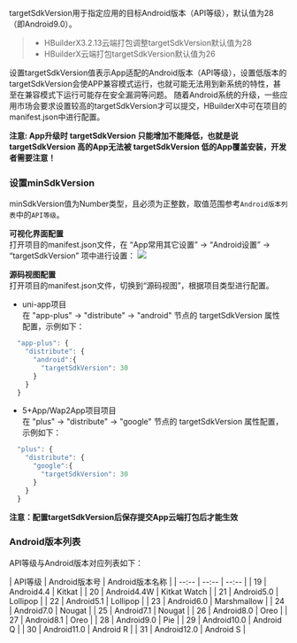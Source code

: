 targetSdkVersion用于指定应用的目标Android版本（API等级），默认值为28（即Android9.0）。
> - HBuilderX3.2.13云端打包调整targetSdkVersion默认值为28  
> - HBuilderX云端打包targetSdkVersion默认值为26  

设置targetSdkVersion值表示App适配的Android版本（API等级），设置低版本的targetSdkVersion会使APP兼容模式运行，也就可能无法用到新系统的特性，甚至在兼容模式下运行可能存在安全漏洞等问题。
随着Android系统的升级，一些应用市场会要求设置较高的targetSdkVersion才可以提交，HBuilderX中可在项目的manifest.json中进行配置。


**️注意: App升级时 targetSdkVersion 只能增加不能降低，也就是说 targetSdkVersion 高的App无法被 targetSdkVersion 低的App覆盖安装，开发者需要注意！**

### 设置minSdkVersion  
minSdkVersion值为Number类型，且必须为正整数，取值范围参考`Android版本列表`中的`API等级`。

**可视化界面配置**  
打开项目的manifest.json文件，在 “App常用其它设置” -> “Android设置” -> “targetSdkVersion” 项中进行设置：
![](https://native-res.dcloud.net.cn/images/uniapp/others/targetsdkversion.png)

**源码视图配置**  
打开项目的manifest.json文件，切换到“源码视图”，根据项目类型进行配置。  

- uni-app项目  
在 "app-plus" -> "distribute" -> "android" 节点的 targetSdkVersion 属性配置，示例如下：
``` js
  "app-plus": {
    "distribute": {
      "android":{
        "targetSdkVersion": 30
      }
    }
  }
```

- 5+App/Wap2App项目项目  
在 "plus" -> "distribute" -> "google" 节点的 targetSdkVersion 属性配置，示例如下：
```javascript
  "plus": {
    "distribute": {
      "google":{
        "targetSdkVersion": 30
      }
    }
  }
```


**注意：配置targetSdkVersion后保存提交App云端打包后才能生效**


### Android版本列表
API等级与Android版本对应列表如下：

| API等级 | Android版本号 | Android版本名称 |
| --:-- | --:-- | --:-- |
| 19 | Android4.4 | Kitkat |
| 20 | Android4.4W | Kitkat Watch |
| 21 | Android5.0 | Lollipop |
| 22 | Android5.1 | Lollipop |
| 23 | Android6.0 | Marshmallow |
| 24 | Android7.0 | Nougat |
| 25 | Android7.1 | Nougat |
| 26 | Android8.0 | Oreo |
| 27 | Android8.1 | Oreo |
| 28 | Android9.0 | Pie |
| 29 | Android10.0 | Android Q |
| 30 | Android11.0 | Android R |
| 31 | Android12.0 | Android S |

